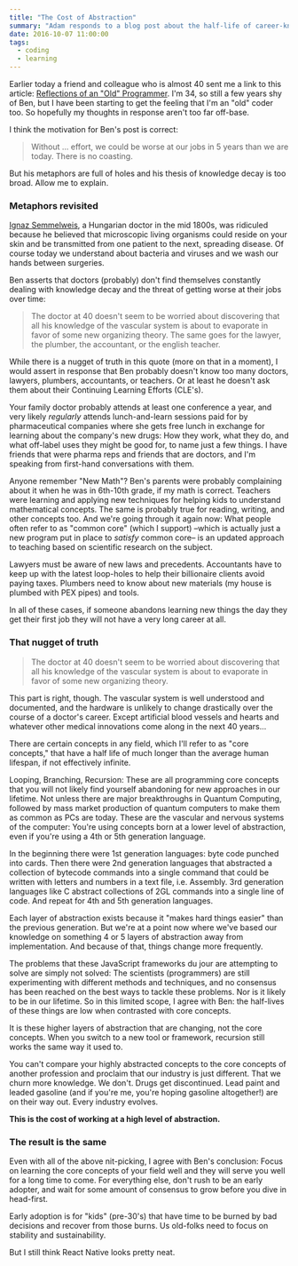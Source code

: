 ```yaml
---
title: "The Cost of Abstraction"
summary: "Adam responds to a blog post about the half-life of career-knowledge"
date: 2016-10-07 11:00:00
tags:
  - coding
  - learning
---
```


Earlier today a friend and colleague who is almost 40 sent me a link to this article: [Reflections of an "Old" Programmer][old]. I'm 34, so still a few years shy of Ben, but I have been starting to get the feeling that I'm an "old" coder too. So hopefully my thoughts in response aren't too far off-base.

I think the motivation for Ben's post is correct:

> Without ... effort, we could be worse at our jobs in 5 years than we are today. There is no coasting.

But his metaphors are full of holes and his thesis of knowledge decay is too broad. Allow me to explain.

### Metaphors revisited

[Ignaz Semmelweis][handwasher], a Hungarian doctor in the mid 1800s, was ridiculed because he believed that microscopic living organisms could reside on your skin and be transmitted from one patient to the next, spreading disease. Of course today we understand about bacteria and viruses and we wash our hands between surgeries.

Ben asserts that doctors (probably) don't find themselves constantly dealing with knowledge decay and the threat of getting worse at their jobs over time:

> The doctor at 40 doesn't seem to be worried about discovering that all his knowledge of the vascular system is about to evaporate in favor of some new organizing theory. The same goes for the lawyer, the plumber, the accountant, or the english teacher.

While there is a nugget of truth in this quote (more on that in a moment), I would assert in response that Ben probably doesn't know too many doctors, lawyers, plumbers, accountants, or teachers. Or at least he doesn't ask them about their Continuing Learning Efforts (CLE's).

Your family doctor probably attends at least one conference a year, and very likely _regularly_ attends lunch-and-learn sessions paid for by pharmaceutical companies where she gets free lunch in exchange for learning about the company's new drugs: How they work, what they do, and what off-label uses they might be good for, to name just a few things. I have friends that were pharma reps and friends that are doctors, and I'm speaking from first-hand conversations with them.

Anyone remember "New Math"? Ben's parents were probably complaining about it when he was in 6th-10th grade, if my math is correct. Teachers were learning and applying new techniques for helping kids to understand mathematical concepts. The same is probably true for reading, writing, and other concepts too. And we're going through it again now: What people often refer to as "common core" (which I support) &ndash;which is actually just a new program put in place to _satisfy_ common core&ndash; is an updated approach to teaching based on scientific research on the subject.

Lawyers must be aware of new laws and precedents. Accountants have to keep up with the latest loop-holes to help their billionaire clients avoid paying taxes. Plumbers need to know about new materials (my house is plumbed with PEX pipes) and tools.

In all of these cases, if someone abandons learning new things the day they get their first job they will not have a very long career at all.

### That nugget of truth

> The doctor at 40 doesn't seem to be worried about discovering that all his knowledge of the vascular system is about to evaporate in favor of some new organizing theory.

This part is right, though. The vascular system is well understood and documented, and the hardware is unlikely to change drastically over the course of a doctor's career. Except artificial blood vessels and hearts and whatever other medical innovations come along in the next 40 years...

There are certain concepts in any field, which I'll refer to as "core concepts," that have a half life of much longer than the average human lifespan, if not effectively infinite.

Looping, Branching, Recursion: These are all programming core concepts that you will not likely find yourself abandoning for new approaches in our lifetime. Not unless there are major breakthroughs in Quantum Computing, followed by mass market production of quantum computers to make them as common as PCs are today. These are the vascular and nervous systems of the computer: You're using concepts born at a lower level of abstraction, even if you're using a 4th or 5th generation language.

In the beginning there were 1st generation languages: byte code punched into cards. Then there were 2nd generation languages that abstracted a collection of bytecode commands into a single command that could be written with letters and numbers in a text file, i.e. Assembly. 3rd generation languages like C abstract collections of 2GL commands into a single line of code. And repeat for 4th and 5th generation languages.

Each layer of abstraction exists because it "makes hard things easier" than the previous generation. But we're at a point now where we've based our knowledge on something 4 or 5 layers of abstraction away from implementation. And because of that, things change more frequently.

The problems that these JavaScript frameworks du jour are attempting to solve are simply not solved: The scientists (programmers) are still experimenting with different methods and techniques, and no consensus has been reached on the best ways to tackle these problems. Nor is it likely to be in our lifetime. So in this limited scope, I agree with Ben: the half-lives of these things are low when contrasted with core concepts.

It is these higher layers of abstraction that are changing, not the core concepts. When you switch to a new tool or framework, recursion still works the same way it used to.

You can't compare your highly abstracted concepts to the core concepts of another profession and proclaim that our industry is just different. That we churn more knowledge. We don't. Drugs get discontinued. Lead paint and leaded gasoline (and if you're me, you're hoping gasoline altogether!) are on their way out. Every industry evolves.

**This is the cost of working at a high level of abstraction.**

### The result is the same

Even with all of the above nit-picking, I agree with Ben's conclusion: Focus on learning the core concepts of your field well and they will serve you well for a long time to come. For everything else, don't rush to be an early adopter, and wait for some amount of consensus to grow before you dive in head-first.

Early adoption is for "kids" (pre-30's) that have time to be burned by bad decisions and recover from those burns. Us old-folks need to focus on stability and sustainability.

But I still think React Native looks pretty neat.

[old]: http://www.bennorthrop.com/Essays/2016/reflections-of-an-old-programmer.php
[handwasher]: https://en.wikipedia.org/wiki/Ignaz_Semmelweis
